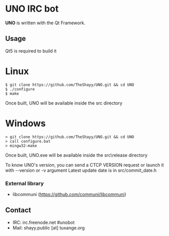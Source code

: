 UNO IRC bot
======
**UNO** is written with the Qt Framework.

## Usage
Qt5 is required to build it
# Linux
```
$ git clone https://github.com/TheShayy/UNO.git && cd UNO
$ ./configure
$ make
```
Once built, UNO will be available inside the src directory

# Windows
```
> git clone https://github.com/TheShayy/UNO.git && cd UNO
> call configure.bat
> mingw32-make
```
Once built, UNO.exe will be available inside the src\release directory

To know UNO's version, you can send a CTCP VERSION request or launch it with --version or -v argument
Latest update date is in src/commit_date.h

### External library
- libcommuni (https://github.com/communi/libcommuni)

## Contact
* IRC: irc.freenode.net #unobot
* Mail: shayy.public [at] tuxange.org

